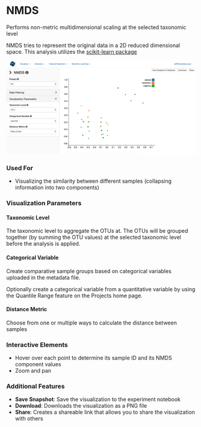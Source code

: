 # NMDS

Performs non-metric multidimensional scaling at the selected taxonomic level  
  
NMDS tries to represent the original data in a 2D reduced dimensional space. This analysis utilizes the [scikit-learn package](http://scikit-learn.org/stable/modules/generated/sklearn.manifold.MDS.html)

![](.gitbook/assets/image%20%2811%29.png)

### Used For

* Visualizing the similarity between different samples \(collapsing information into two components\)

### Visualization Parameters

#### Taxonomic Level

The taxonomic level to aggregate the OTUs at. The OTUs will be grouped together \(by summing the OTU values\) at the selected taxonomic level before the analysis is applied.

#### Categorical Variable

Create comparative sample groups based on categorical variables uploaded in the metadata file. 

Optionally create a categorical variable from a quantitative variable by using the Quantile Range feature on the Projects home page. 

#### Distance Metric

Choose from one or multiple ways to calculate the distance between samples

### Interactive Elements

* Hover over each point to determine its sample ID and its NMDS component values
* Zoom and pan

### Additional Features

* **Save Snapshot**: Save the visualization to the experiment notebook
* **Download**: Downloads the visualization as a PNG file
* **Share**: Creates a shareable link that allows you to share the visualization with others

